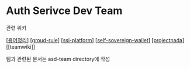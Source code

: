 # Auth Serivce Dev Team

관련 위키

[[용어정리]]
[[groud-rule]]
[[ssi-platform]]
[[self-sovereign-wallet]]
[[projectnada]]
[[teamwiki]]

팀과 관련된 문서는 asd-team directory에 작성

[//begin]: # "Autogenerated link references for markdown compatibility"
[용어정리]: asd-team/용어정리.md "용어정리"
[groud-rule]: asd-team/groud-rule.md "Groud Rule"
[ssi-platform]: asd-team/ssi-platform.md "SSI Platform"
[self-sovereign-wallet]: asd-team/self-sovereign-wallet.md "Self Sovereign Wallet"
[projectnada]: asd-team/projectnada.md "ProjectNaDA"
[//end]: # "Autogenerated link references"
